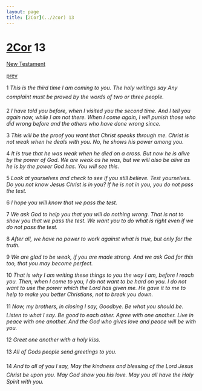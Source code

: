 ```yaml
---
layout: page
title: [2Cor](../2cor) 13
---
```


# [2Cor](../2cor) 13

[New Testament](/new-testament)


[prev](2cor-12.html)

1 _This is the third time I am coming to you. The holy writings say Any complaint must be proved by the words of two or three people._

2 _I have told you before, when I visited you the second time. And I tell you again now,  while I am not there. When I come again, I will punish those who did wrong before and the others who have done wrong since._

3 _This will be the proof you want that Christ speaks through me. Christ is not weak when he deals with you. No, he shows his power among you._

4 _It is true that he was weak when he died on a cross. But now he is alive by the power of God. We are weak as he was, but we will also be alive as he is by the power God has.  You will see this._

5 _Look at yourselves and check to see if you still believe. Test yourselves. Do you not know Jesus Christ is in you? If he is not in you, you do not pass the test._

6 _I hope you will know that we pass the test._

7 _We ask God to help you that you will do nothing wrong. That is not to show you that we pass the test. We want you to do what is right even if we do not pass the test._

8 _After all, we have no power to work against what is true, but only for the truth._

9 _We are glad to be weak, if you are made strong. And we ask God for this too, that you may become perfect._

10 _That is why I am writing these things to you the way I am, before I reach you. Then,  when I come to you, I do not want to be hard on you. I do not want to use the power which the Lord has given me. He gave it to me to help to make you better Christians, not to break you down._

11 _Now, my brothers, in closing I say, Goodbye. Be what you should be. Listen to what I say. Be good to each other. Agree with one another. Live in peace with one another. And the God who gives love and peace will be with you._

12 _Greet one another with a holy kiss._

13 _All of Gods people send greetings to you._

14 _And to all of you I say, May the kindness and blessing of the Lord Jesus Christ be upon you. May God show you his love. May you all have the Holy Spirit with you._

